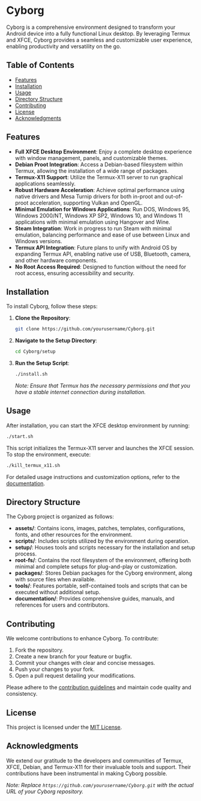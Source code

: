 # Cyborg

Cyborg is a comprehensive environment designed to transform your Android device into a fully functional Linux desktop. By leveraging Termux and XFCE, Cyborg provides a seamless and customizable user experience, enabling productivity and versatility on the go.

## Table of Contents

- [Features](#features)
- [Installation](#installation)
- [Usage](#usage)
- [Directory Structure](#directory-structure)
- [Contributing](#contributing)
- [License](#license)
- [Acknowledgments](#acknowledgments)

## Features

- **Full XFCE Desktop Environment**: Enjoy a complete desktop experience with window management, panels, and customizable themes.
- **Debian Proot Integration**: Access a Debian-based filesystem within Termux, allowing the installation of a wide range of packages.
- **Termux-X11 Support**: Utilize the Termux-X11 server to run graphical applications seamlessly.
- **Robust Hardware Acceleration**: Achieve optimal performance using native drivers and Mesa Turnip drivers for both in-proot and out-of-proot acceleration, supporting Vulkan and OpenGL.
- **Minimal Emulation for Windows Applications**: Run DOS, Windows 95, Windows 2000/NT, Windows XP SP2, Windows 10, and Windows 11 applications with minimal emulation using Hangover and Wine.
- **Steam Integration**: Work in progress to run Steam with minimal emulation, balancing performance and ease of use between Linux and Windows versions.
- **Termux API Integration**: Future plans to unify with Android OS by expanding Termux API, enabling native use of USB, Bluetooth, camera, and other hardware components.
- **No Root Access Required**: Designed to function without the need for root access, ensuring accessibility and security.

## Installation

To install Cyborg, follow these steps:

1. **Clone the Repository**:

   ```bash
   git clone https://github.com/yourusername/Cyborg.git
   ```

2. **Navigate to the Setup Directory**:

   ```bash
   cd Cyborg/setup
   ```

3. **Run the Setup Script**:

   ```bash
   ./install.sh
   ```

   *Note: Ensure that Termux has the necessary permissions and that you have a stable internet connection during installation.*

## Usage

After installation, you can start the XFCE desktop environment by running:

```bash
./start.sh
```

This script initializes the Termux-X11 server and launches the XFCE session. To stop the environment, execute:

```bash
./kill_termux_x11.sh
```

For detailed usage instructions and customization options, refer to the [documentation](documentation/README.md).

## Directory Structure

The Cyborg project is organized as follows:

- **assets/**: Contains icons, images, patches, templates, configurations, fonts, and other resources for the environment.
- **scripts/**: Includes scripts utilized by the environment during operation.
- **setup/**: Houses tools and scripts necessary for the installation and setup process.
- **root-fs/**: Contains the root filesystem of the environment, offering both minimal and complete setups for plug-and-play or customization.
- **packages/**: Stores Debian packages for the Cyborg environment, along with source files when available.
- **tools/**: Features portable, self-contained tools and scripts that can be executed without additional setup.
- **documentation/**: Provides comprehensive guides, manuals, and references for users and contributors.

## Contributing

We welcome contributions to enhance Cyborg. To contribute:

1. Fork the repository.
2. Create a new branch for your feature or bugfix.
3. Commit your changes with clear and concise messages.
4. Push your changes to your fork.
5. Open a pull request detailing your modifications.

Please adhere to the [contribution guidelines](documentation/CONTRIBUTING.md) and maintain code quality and consistency.

## License

This project is licensed under the [MIT License](LICENSE).

## Acknowledgments

We extend our gratitude to the developers and communities of Termux, XFCE, Debian, and Termux-X11 for their invaluable tools and support. Their contributions have been instrumental in making Cyborg possible.

*Note: Replace `https://github.com/yourusername/Cyborg.git` with the actual URL of your Cyborg repository.* 